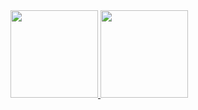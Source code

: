   <a href="https://github.com/putsbam">
  <img height="140em" src="https://github-readme-stats.vercel.app/api?username=putsbam&show_icons=true&text_color=ffffff&title_color=ffffff&bg_color=-45,ff9267,ff6a74,fa4390,d72fb4&include_all_commits=true&count_private=true"/>
   <img height="140em" src="https://github-readme-stats.vercel.app/api/top-langs/?username=putsbam&layout=compact&langs=10&text_color=ffffff&title_color=ffffff&bg_color=-45,ff9267,ff6a74,fa4390,d72fb4"/>
</div>

